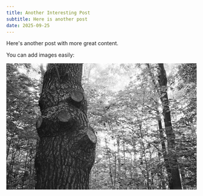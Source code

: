 ```yaml
---
title: Another Interesting Post
subtitle: Here is another post
date: 2025-09-25
---
```


Here's another post with more great content.

You can add images easily:

![Sample Image](../images/sample2.jpg)

